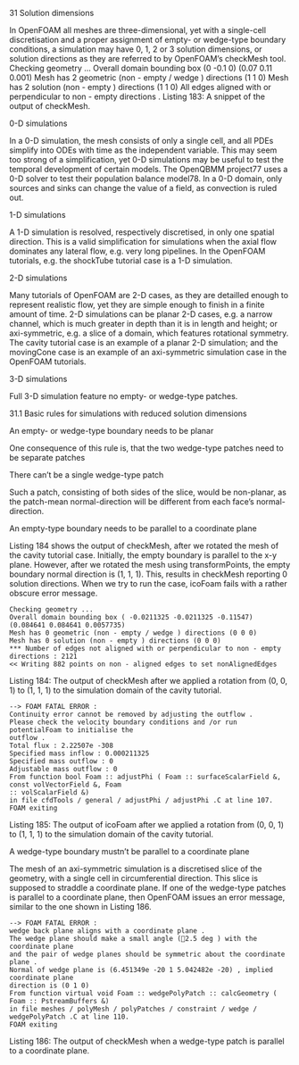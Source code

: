 31 Solution dimensions

In OpenFOAM all meshes are three-dimensional, yet with a single-cell discretisation and a proper assignment of
empty- or wedge-type boundary conditions, a simulation may have 0, 1, 2 or 3 solution dimensions, or solution
directions as they are referred to by OpenFOAM’s checkMesh tool.
Checking geometry ...
Overall domain bounding box (0 -0.1 0) (0.07 0.11 0.001)
Mesh has 2 geometric (non - empty / wedge ) directions (1 1 0)
Mesh has 2 solution (non - empty ) directions (1 1 0)
All edges aligned with or perpendicular to non - empty directions .
Listing 183: A snippet of the output of checkMesh.

0-D simulations

In a 0-D simulation, the mesh consists of only a single cell, and all PDEs simplify into ODEs with time as the
independent variable. This may seem too strong of a simplification, yet 0-D simulations may be useful to test
the temporal development of certain models.
The OpenQBMM project77 uses a 0-D solver to test their population balance model78. In a 0-D domain,
only sources and sinks can change the value of a field, as convection is ruled out.

1-D simulations

A 1-D simulation is resolved, respectively discretised, in only one spatial direction. This is a valid simplification
for simulations when the axial flow dominates any lateral flow, e.g. very long pipelines. In the OpenFOAM
tutorials, e.g. the shockTube tutorial case is a 1-D simulation.

2-D simulations

Many tutorials of OpenFOAM are 2-D cases, as they are detailled enough to represent realistic flow, yet they
are simple enough to finish in a finite amount of time. 2-D simulations can be planar 2-D cases, e.g. a narrow
channel, which is much greater in depth than it is in length and height; or axi-symmetric, e.g. a slice of a
domain, which features rotational symmetry. The cavity tutorial case is an example of a planar 2-D simulation;
and the movingCone case is an example of an axi-symmetric simulation case in the OpenFOAM tutorials.

3-D simulations

Full 3-D simulation feature no empty- or wedge-type patches.

31.1 Basic rules for simulations with reduced solution dimensions

An empty- or wedge-type boundary needs to be planar

One consequence of this rule is, that the two wedge-type patches need to be separate patches

There can’t be a single wedge-type patch

Such a patch, consisting of both sides of the slice, would be non-planar, as the patch-mean normal-direction
will be different from each face’s normal-direction.

An empty-type boundary needs to be parallel to a coordinate plane

Listing 184 shows the output of checkMesh, after we rotated the mesh of the cavity tutorial case. Initially, the
empty boundary is parallel to the x-y plane. However, after we rotated the mesh using transformPoints, the
empty boundary normal direction is (1, 1, 1). This, results in checkMesh reporting 0 solution directions. When
we try to run the case, icoFoam fails with a rather obscure error message.
```
Checking geometry ...
Overall domain bounding box ( -0.0211325 -0.0211325 -0.11547) (0.084641 0.084641 0.0057735)
Mesh has 0 geometric (non - empty / wedge ) directions (0 0 0)
Mesh has 0 solution (non - empty ) directions (0 0 0)
*** Number of edges not aligned with or perpendicular to non - empty directions : 2121
<< Writing 882 points on non - aligned edges to set nonAlignedEdges
```
Listing 184: The output of checkMesh after we applied a rotation from (0, 0, 1) to (1, 1, 1) to the simulation
domain of the cavity tutorial.
```
--> FOAM FATAL ERROR :
Continuity error cannot be removed by adjusting the outflow .
Please check the velocity boundary conditions and /or run potentialFoam to initialise the
outflow .
Total flux : 2.22507e -308
Specified mass inflow : 0.000211325
Specified mass outflow : 0
Adjustable mass outflow : 0
From function bool Foam :: adjustPhi ( Foam :: surfaceScalarField &, const volVectorField &, Foam
:: volScalarField &)
in file cfdTools / general / adjustPhi / adjustPhi .C at line 107.
FOAM exiting
```
Listing 185: The output of icoFoam after we applied a rotation from (0, 0, 1) to (1, 1, 1) to the simulation domain
of the cavity tutorial.

A wedge-type boundary mustn’t be parallel to a coordinate plane

The mesh of an axi-symmetric simulation is a discretised slice of the geometry, with a single cell in circumferential
direction. This slice is supposed to straddle a coordinate plane. If one of the wedge-type patches is
parallel to a coordinate plane, then OpenFOAM issues an error message, similar to the one shown in Listing 186.
```
--> FOAM FATAL ERROR :
wedge back plane aligns with a coordinate plane .
The wedge plane should make a small angle (2.5 deg ) with the coordinate plane
and the pair of wedge planes should be symmetric about the coordinate plane .
Normal of wedge plane is (6.451349e -20 1 5.042482e -20) , implied coordinate plane
direction is (0 1 0)
From function virtual void Foam :: wedgePolyPatch :: calcGeometry ( Foam :: PstreamBuffers &)
in file meshes / polyMesh / polyPatches / constraint / wedge / wedgePolyPatch .C at line 110.
FOAM exiting
```
Listing 186: The output of checkMesh when a wedge-type patch is parallel to a coordinate plane.
